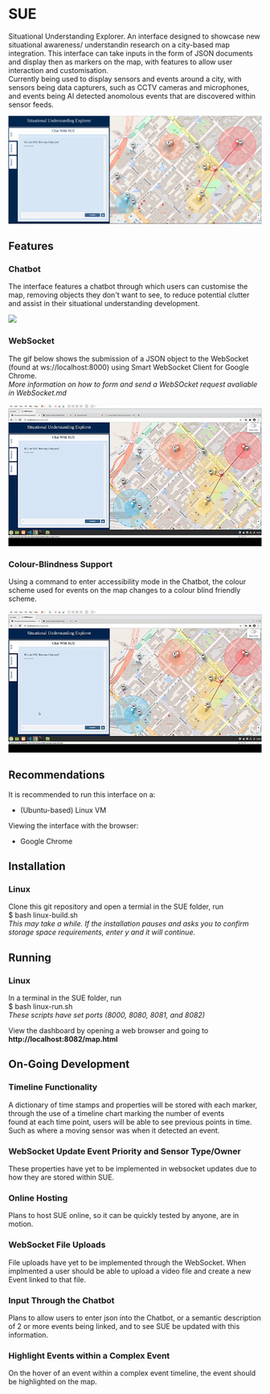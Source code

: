 # SUE
Situational Understanding Explorer. An interface designed to showcase new situational awareness/ understandin research on a city-based map integration. This interface can take inputs in the form of JSON documents and display then as markers on the map, with features to allow user interaction and customisation.  
Currently being used to display sensors and events around a city, with sensors being data capturers, such as CCTV cameras and microphones, and events being AI detected anomolous events that are discovered within sensor feeds.  

![](examples/SUE-mainpage.PNG)

## Features
### Chatbot
The interface features a chatbot through which users can customise the map, removing objects they don't want to see, to reduce potential clutter and assist in their situational understanding development.  

![](examples/Chatbot-example.gif)

### WebSocket
The gif below shows the submission of a JSON object to the WebSocket (found at ws://localhost:8000) using Smart WebSocket Client for Google Chrome.  
*More information on how to form and send a WebSOcket request avaliable in WebSocket.md*

![](examples/websocket-update.gif)  

### Colour-Blindness Support
Using a command to enter accessibility mode in the Chatbot, the colour scheme used for events on the map changes to a colour blind friendly scheme.  

![](examples/accessibility-mode.gif)

## Recommendations
It is recommended to run this interface on a:  
- (Ubuntu-based) Linux VM  

Viewing the interface with the browser:  
- Google Chrome

## Installation
### Linux
Clone this git repository and open a termial in the SUE folder, run  
$ bash linux-build.sh  
*This may take a while. If the installation pauses and asks you to confirm storage space requirements, enter y and it will continue.*  

## Running
### Linux
In a terminal in the SUE folder, run  
$ bash linux-run.sh  
*These scripts have set ports (8000, 8080, 8081, and 8082)*  

View the dashboard by opening a web browser and going to **http://localhost:8082/map.html**

## On-Going Development
### Timeline Functionality
A dictionary of time stamps and properties will be stored with each marker, through the use of a timeline chart marking the number of events  
found at each time point, users will be able to see previous points in time. Such as where a moving sensor was when it detected an event.  

### WebSocket Update Event Priority and Sensor Type/Owner
These properties have yet to be implemented in websocket updates due to how they are stored within SUE.  

### Online Hosting
Plans to host SUE online, so it can be quickly tested by anyone, are in motion.  

### WebSocket File Uploads 
File uploads have yet to be implemented through the WebSocket. When implmented a user should be able to upload a video file and create a new Event linked to that file.  

### Input Through the Chatbot
Plans to allow users to enter json into the Chatbot, or a semantic description of 2 or more events being linked, and to see SUE be updated with this information.  

### Highlight Events within a Complex Event
On the hover of an event within a complex event timeline, the event should be highlighted on the map.
